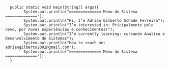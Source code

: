 
      public static void main(String[] args){
            System.out.println("============== Menu do Sistema ==============");
    		System.out.println("Hi, I’m Adrian Gilberto Schade Ferreira");
    		System.out.println("I’m interested in: Pricipalmente pelo novo, por novas experiências e conhecimentos!");
    		System.out.println("I’m currently learning: cursando Analise e Desenvolvimento de Sistemas");
    		System.out.println("How to reach me: adriangilberto2002@gmail.com");
        	System.out.println("============== Menu do Sistema ==============");
      }

<!---
AdrianSchade/AdrianSchade is a ✨ special ✨ repository because its `README.md` (this file) appears on your GitHub profile.
You can click the Preview link to take a look at your changes.
--->
